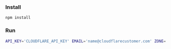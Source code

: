 ### Install
`npm install`

### Run
```bash
API_KEY='CLOUDFLARE_API_KEY' EMAIL='name@cloudflarecustomer.com' ZONE='example.com' ORG='CF_ORG_NAME' BUCKET='GCE_BUCKET_NAME' node index.js
```
